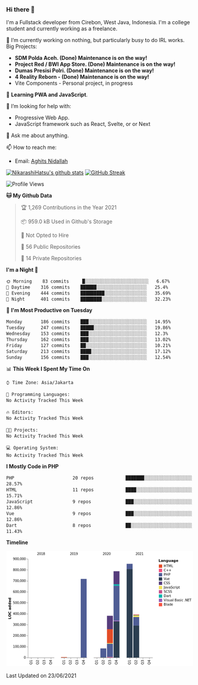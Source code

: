 ### Hi there 👋
I'm a Fullstack developer from Cirebon, West Java, Indonesia. I'm a college student and currently working as a freelance.

🔭 I’m currently working on nothing, but particularly busy to do IRL works.
Big Projects:
- **SDM Polda Aceh. (Done) Maintenance is on the way!**
- **Project Red / BWI App Store. (Done) Maintenance is on the way!**
- **Dumas Presisi Polri. (Done) Maintenance is on the way!**
- **4 Reality Reborn - (Done) Maintenance is on the way!**
- Vite Components - Personal project, in progress

🌱 **Learning PWA and JavaScript**.

🤔 I’m looking for help with:
- Progressive Web App.
- JavaScript framework such as React, Svelte, or or Next

💬 Ask me about anything.

📫 How to reach me:
- Email: [Aghits Nidallah](yourlovelydev@gmail.com)

[![NikarashiHatsu's github stats](https://github-readme-stats.vercel.app/api?username=NikarashiHatsu)](https://github.com/NikarashiHatsu)
[![GitHub Streak](https://github-readme-streak-stats.herokuapp.com/?user=NikarashiHatsu&theme=light)](https://github.com/DenverCoder1/github-readme-streak-stats)

<!--START_SECTION:waka-->
![Profile Views](http://img.shields.io/badge/Profile%20Views-0-blue)

**🐱 My Github Data** 

> 🏆 1,269 Contributions in the Year 2021
 > 
> 📦 959.0 kB Used in Github's Storage 
 > 
> 🚫 Not Opted to Hire
 > 
> 📜 56 Public Repositories 
 > 
> 🔑 14 Private Repositories  
 > 
**I'm a Night 🦉** 

```text
🌞 Morning    83 commits     █░░░░░░░░░░░░░░░░░░░░░░░░   6.67% 
🌆 Daytime    316 commits    ██████░░░░░░░░░░░░░░░░░░░   25.4% 
🌃 Evening    444 commits    █████████░░░░░░░░░░░░░░░░   35.69% 
🌙 Night      401 commits    ████████░░░░░░░░░░░░░░░░░   32.23%

```
📅 **I'm Most Productive on Tuesday** 

```text
Monday       186 commits    ███░░░░░░░░░░░░░░░░░░░░░░   14.95% 
Tuesday      247 commits    █████░░░░░░░░░░░░░░░░░░░░   19.86% 
Wednesday    153 commits    ███░░░░░░░░░░░░░░░░░░░░░░   12.3% 
Thursday     162 commits    ███░░░░░░░░░░░░░░░░░░░░░░   13.02% 
Friday       127 commits    ██░░░░░░░░░░░░░░░░░░░░░░░   10.21% 
Saturday     213 commits    ████░░░░░░░░░░░░░░░░░░░░░   17.12% 
Sunday       156 commits    ███░░░░░░░░░░░░░░░░░░░░░░   12.54%

```


📊 **This Week I Spent My Time On** 

```text
⌚︎ Time Zone: Asia/Jakarta

💬 Programming Languages: 
No Activity Tracked This Week

🔥 Editors: 
No Activity Tracked This Week

🐱‍💻 Projects: 
No Activity Tracked This Week

💻 Operating System: 
No Activity Tracked This Week

```

**I Mostly Code in PHP** 

```text
PHP                      20 repos            ███████░░░░░░░░░░░░░░░░░░   28.57% 
HTML                     11 repos            ████░░░░░░░░░░░░░░░░░░░░░   15.71% 
JavaScript               9 repos             ███░░░░░░░░░░░░░░░░░░░░░░   12.86% 
Vue                      9 repos             ███░░░░░░░░░░░░░░░░░░░░░░   12.86% 
Dart                     8 repos             ██░░░░░░░░░░░░░░░░░░░░░░░   11.43%

```


**Timeline**

![Chart not found](https://raw.githubusercontent.com/NikarashiHatsu/NikarashiHatsu/master/charts/bar_graph.png) 


 Last Updated on 23/06/2021
<!--END_SECTION:waka-->
